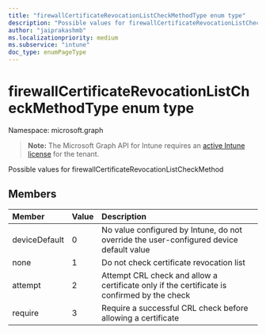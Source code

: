 ```yaml
---
title: "firewallCertificateRevocationListCheckMethodType enum type"
description: "Possible values for firewallCertificateRevocationListCheckMethod"
author: "jaiprakashmb"
ms.localizationpriority: medium
ms.subservice: "intune"
doc_type: enumPageType
---
```


# firewallCertificateRevocationListCheckMethodType enum type

Namespace: microsoft.graph

> **Note:** The Microsoft Graph API for Intune requires an [active Intune license](https://go.microsoft.com/fwlink/?linkid=839381) for the tenant.

Possible values for firewallCertificateRevocationListCheckMethod

## Members
|Member|Value|Description|
|:---|:---|:---|
|deviceDefault|0|No value configured by Intune, do not override the user-configured device default value|
|none|1|Do not check certificate revocation list|
|attempt|2|Attempt CRL check and allow a certificate only if the certificate is confirmed by the check|
|require|3|Require a successful CRL check before allowing a certificate|
